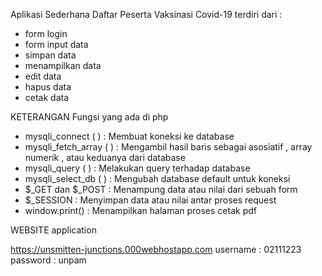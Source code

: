 Aplikasi Sederhana Daftar Peserta Vaksinasi Covid-19 terdiri dari :
- form login
- form input data
- simpan data
- menampilkan data
- edit data
- hapus data
- cetak data

KETERANGAN Fungsi yang ada di php 
- mysqli_connect ( ) : Membuat koneksi ke database
- mysqli_fetch_array ( ) : Mengambil hasil baris sebagai asosiatif , array numerik , atau keduanya dari database
- mysqli_query ( ) : Melakukan query terhadap database 
- mysqli_select_db ( ) : Mengubah database default untuk koneksi
- $_GET dan $_POST : Menampung data atau nilai dari sebuah form
- $_SESSION : Menyimpan data atau nilai antar proses request
- window.print() : Menampilkan halaman proses cetak pdf


WEBSITE application

https://unsmitten-junctions.000webhostapp.com 
username : 02111223 
password : unpam
